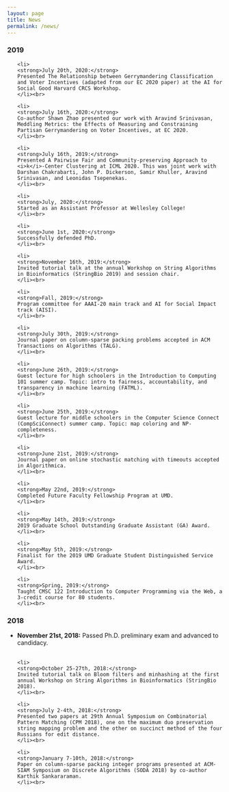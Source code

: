 ```yaml
---
layout: page
title: News
permalink: /news/
---
```




<h3>2019</h3>

<ul>

	<li>
	<strong>July 20th, 2020:</strong>
	Presented The Relationship between Gerrymandering Classification and Voter Incentives (adapted from our EC 2020 paper) at the AI for Social Good Harvard CRCS Workshop.
	</li><br>

	<li>
	<strong>July 16th, 2020:</strong>
	Co-author Shawn Zhao presented our work with Aravind Srinivasan, Meddling Metrics: the Effects of Measuring and Constraining Partisan Gerrymandering on Voter Incentives, at EC 2020.
	</li><br>

	<li>
	<strong>July 16th, 2019:</strong>
	Presented A Pairwise Fair and Community-preserving Approach to <i>k</i>-Center Clustering at ICML 2020. This was joint work with Darshan Chakrabarti, John P. Dickerson, Samir Khuller, Aravind Srinivasan, and Leonidas Tsepenekas.
	</li><br>

	<li>
	<strong>July, 2020:</strong>
	Started as an Assistant Professor at Wellesley College!
	</li><br>

	<li>
	<strong>June 1st, 2020:</strong>
	Successfully defended PhD.
	</li><br>

	<li>
	<strong>November 16th, 2019:</strong>
	Invited tutorial talk at the annual Workshop on String Algorithms in Bioinformatics (StringBio 2019) and session chair.
	</li><br>

	<li>
	<strong>Fall, 2019:</strong>
	Program committee for AAAI-20 main track and AI for Social Impact track (AISI).
	</li><br>

	<li>
	<strong>July 30th, 2019:</strong>
	Journal paper on column-sparse packing problems accepted in ACM Transactions on Algorithms (TALG).
	</li><br>
	
	<li>
	<strong>June 26th, 2019:</strong>
	Guest lecture for high schoolers in the Introduction to Computing 101 summer camp. Topic: intro to fairness, accountability, and transparency in machine learning (FATML).
	</li><br>
	
	<li>
	<strong>June 25th, 2019:</strong>
	Guest lecture for middle schoolers in the Computer Science Connect (CompSciConnect) summer camp. Topic: map coloring and NP-completeness.
	</li><br>

	<li>
	<strong>June 21st, 2019:</strong>
	Journal paper on online stochastic matching with timeouts accepted in Algorithmica.
	</li><br>

	<li>
	<strong>May 22nd, 2019:</strong>
	Completed Future Faculty Fellowship Program at UMD.
	</li><br>

	<li>
	<strong>May 14th, 2019:</strong>
	2019 Graduate School Outstanding Graduate Assistant (GA) Award.
	</li><br>

	<li>
	<strong>May 5th, 2019:</strong>
	Finalist for the 2019 UMD Graduate Student Distinguished Service Award.
	</li><br>

	<li>
	<strong>Spring, 2019:</strong>
	Taught CMSC 122 Introduction to Computer Programming via the Web, a 3-credit course for 80 students.
	</li><br>
</ul>


<h3>2018</h3>


<ul>
	<li>
	<strong>November 21st, 2018:</strong>
	Passed Ph.D. preliminary exam and advanced to candidacy.
	</li><br>

	<li>
	<strong>October 25-27th, 2018:</strong>
	Invited tutorial talk on Bloom filters and minhashing at the first annual Workshop on String Algorithms in Bioinformatics (StringBio 2018).
	</li><br>

	<li>
	<strong>July 2-4th, 2018:</strong>
	Presented two papers at 29th Annual Symposium on Combinatorial Pattern Matching (CPM 2018), one on the maximum duo preservation string mapping problem and the other on succinct method of the four Russians for edit distance.
	</li><br>

	<li>
	<strong>January 7-10th, 2018:</strong>
	Paper on column-sparse packing integer programs presented at ACM-SIAM Symposium on Discrete Algorithms (SODA 2018) by co-author Karthik Sankararaman.
	</li><br>

</ul>






